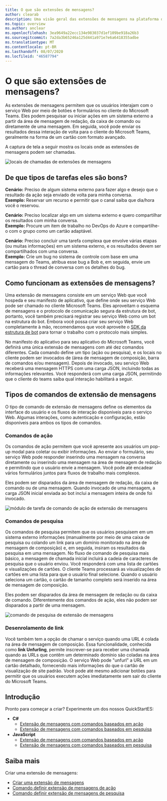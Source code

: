 ```yaml
---
title: O que são extensões de mensagens?
author: clearab
description: Uma visão geral das extensões de mensagens na plataforma do Microsoft Teams
ms.topic: overview
ms.author: anclear
ms.openlocfilehash: 3ea9649a22ecc134e983037d1ef109be918a26b3
ms.sourcegitcommit: 7a2da3b65246a125d441a971e7e6a6418355adbe
ms.translationtype: MT
ms.contentlocale: pt-BR
ms.lasthandoff: 08/07/2020
ms.locfileid: "46587794"
---
```

# <a name="what-are-messaging-extensions"></a>O que são extensões de mensagens?

As extensões de mensagens permitem que os usuários interajam com o serviço Web por meio de botões e formulários no cliente do Microsoft Teams. Eles podem pesquisar ou iniciar ações em um sistema externo a partir da área de mensagem de redação, da caixa de comando ou diretamente de uma mensagem. Em seguida, você pode enviar os resultados dessa interação de volta para o cliente do Microsoft Teams, geralmente na forma de um cartão com formato avançado.

A captura de tela a seguir mostra os locais onde as extensões de mensagens podem ser chamadas.

![locais de chamadas de extensões de mensagens](~/assets/images/messaging-extension-invoke-locations.png)

## <a name="what-kinds-of-tasks-are-they-good-for"></a>De que tipos de tarefas eles são bons?

**Cenário:** Preciso de algum sistema externo para fazer algo e desejo que o resultado da ação seja enviado de volta para minha conversa. \
**Exemplo:** Reservar um recurso e permitir que o canal saiba que dia/hora você o reservou.

**Cenário:** Preciso localizar algo em um sistema externo e quero compartilhar os resultados com minha conversa. \
**Exemplo:**  Procure um item de trabalho no DevOps do Azure e compartilhe-o com o grupo como um cartão adaptável.

**Cenário:** Preciso concluir uma tarefa complexa que envolve várias etapas (ou muitas informações) em um sistema externo, e os resultados devem ser compartilhados com uma conversa. \
**Exemplo:** Crie um bug no sistema de controle com base em uma mensagem do Teams, atribua esse bug a Bob e, em seguida, envie um cartão para o thread de conversa com os detalhes do bug.

## <a name="how-do-messaging-extensions-work"></a>Como funcionam as extensões de mensagens?

Uma extensão de mensagens consiste em um serviço Web que você hospeda e seu manifesto de aplicativo, que define onde seu serviço Web pode ser chamado no cliente Microsoft Teams. Eles aproveitam o esquema de mensagens e o protocolo de comunicação segura da estrutura de bot, portanto, você também precisará registrar seu serviço Web como um bot na estrutura do bot. Embora você possa criar seu serviço Web completamente à mão, recomendamos que você aproveite o [SDK da estrutura de bot](https://github.com/microsoft/botframework) para tornar o trabalho com o protocolo mais simples.

No manifesto do aplicativo para seu aplicativo do Microsoft Teams, você definirá uma única extensão de mensagens com até dez comandos diferentes. Cada comando define um tipo (ação ou pesquisa), e os locais no cliente podem ser invocados de (área de mensagem de composição, barra de comandos e/ou mensagem). Depois de invocado, seu serviço Web receberá uma mensagem HTTPS com uma carga JSON, incluindo todas as informações relevantes. Você responderá com uma carga JSON, permitindo que o cliente do teams saiba qual interação habilitará a seguir.

## <a name="types-of-messaging-extension-commands"></a>Tipos de comandos de extensão de mensagens

O tipo de comando de extensão de mensagens define os elementos da interface do usuário e os fluxos de interação disponíveis para o serviço Web. Algumas interações, como autenticação e configuração, estão disponíveis para ambos os tipos de comandos.

### <a name="action-commands"></a>Comandos de ação

Os comandos de ação permitem que você apresente aos usuários um pop-up modal para coletar ou exibir informações. Ao enviar o formulário, seu serviço Web pode responder inserindo uma mensagem na conversa diretamente ou inserindo uma mensagem na área de mensagem de redação e permitindo que o usuário envie a mensagem. Você pode até encadear vários formulários juntos para fluxos de trabalho mais complexos.

Eles podem ser disparados da área de mensagem de redação, da caixa de comando ou de uma mensagem. Quando invocado de uma mensagem, a carga JSON inicial enviada ao bot inclui a mensagem inteira de onde foi invocado.

![módulo de tarefa de comando de ação de extensão de mensagens](~/assets/images/task-module.png)

### <a name="search-commands"></a>Comandos de pesquisa

Os comandos de pesquisa permitem que os usuários pesquisem em um sistema externo informações (manualmente por meio de uma caixa de pesquisa ou colando um link para um domínio monitorado na área de mensagem de composição) e, em seguida, insiram os resultados da pesquisa em uma mensagem. No fluxo de comando de pesquisa mais básico, a mensagem de chamada inicial incluirá a cadeia de caracteres de pesquisa que o usuário enviou. Você responderá com uma lista de cartões e visualizações de cartões. O cliente Teams processará as visualizações de cartões em uma lista para que o usuário final selecione. Quando o usuário seleciona um cartão, o cartão de tamanho completo será inserido na área de mensagem de composição.

Eles podem ser disparados da área de mensagem de redação ou da caixa de comando. Diferentemente dos comandos de ação, eles não podem ser disparados a partir de uma mensagem.

![comando de pesquisa de extensão de mensagens](~/assets/images/search-extension.png)

### <a name="link-unfurling"></a>Desenrolamento de link

Você também tem a opção de chamar o serviço quando uma URL é colada na área de mensagem de composição. Essa funcionalidade, conhecida como **link Unfurling**, permite inscrever-se para receber uma chamada quando as URLs que contêm um determinado domínio são coladas na área de mensagem de composição. O serviço Web pode "unfurl" a URL em um cartão detalhado, fornecendo mais informações do que o cartão de visualização de site padrão. Você pode até mesmo adicionar botões para permitir que os usuários executem ações imediatamente sem sair do cliente do Microsoft Teams.

## <a name="get-started"></a>Introdução

Pronto para começar a criar? Experimente um dos nossos QuickStartES:

* **C#**
  * [Extensão de mensagens com comandos baseados em ação](https://github.com/microsoft/BotBuilder-Samples/tree/master/samples/csharp_dotnetcore/51.teams-messaging-extensions-action)
  * [Extensão de mensagens com comandos baseados em pesquisa](https://github.com/microsoft/BotBuilder-Samples/tree/master/samples/csharp_dotnetcore/50.teams-messaging-extensions-search)
* **JavaScript**
  * [Extensão de mensagens com comandos baseados em ação](https://github.com/microsoft/BotBuilder-Samples/tree/master/samples/javascript_nodejs/51.teams-messaging-extensions-action)
  * [Extensão de mensagens com comandos baseados em pesquisa](https://github.com/microsoft/BotBuilder-Samples/tree/master/samples/javascript_nodejs/50.teams-messaging-extensions-search)

## <a name="learn-more"></a>Saiba mais

Criar uma extensão de mensagens:

* [Criar uma extensão de mensagens](~/messaging-extensions/how-to/create-messaging-extension.md)
* [Comando definir extensão de mensagens de ação](~/messaging-extensions/how-to/action-commands/define-action-command.md)
* [Comando definir extensão de mensagens de pesquisa](~/messaging-extensions/how-to/search-commands/define-search-command.md)
